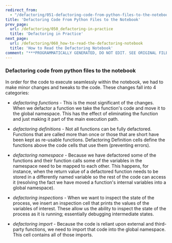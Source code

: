 ```yaml
---
redirect_from:
  - "/defactoring/051-defactoring-code-from-python-files-to-the-notebook"
title: 'Defactoring Code From Python Files to the Notebook'
prev_page:
  url: /defactoring/050_defactoring-in-practice
  title: 'Defactoring in Practice'
next_page:
  url: /defactoring/060_how-to-read-the-defactoring-notebook
  title: 'How to Read the Defactoring Notebook'
comment: "***PROGRAMMATICALLY GENERATED, DO NOT EDIT. SEE ORIGINAL FILES IN /content***"
---
```

### Defactoring code from python files to the notebook

In order for the code to execute seamlessly within the notebook, we had
to make minor changes and tweaks to the code. These changes fall into 4
categories:

-   *defactoring functions* - This is the most significant of the
    changes. When we defactor a function we take the function's code and
    move it to the global namespace. This has the effect of eliminating
    the function and just making it part of the main execution path.

-   *defactoring definitions* - Not all functions can be fully
    defactored. Functions that are called more than once or those that
    are short have been kept as re-usable functions. Defactoring
    Definition cells define the functions above the code cells that use
    them (preventing errors).

-   *defactoring namespace* - Because we have defactored some of the
    functions and their function calls some of the variables in the
    namespace need to be mapped to each other. This happens, for
    instance, when the return value of a defactored function needs to be
    stored in a differently named variable so the rest of the code can
    access it (resolving the fact we have moved a function's internal
    variables into a global namespace).

-   *defactoring inspections* - When we want to inspect the state of the
    process, we insert an inspection cell that prints the values of the
    variables of interest. These allow us the ability to inspect the
    state of the process as it is running; essentially debugging
    intermediate states.

-   *defactoring import* - Because the code is reliant upon external and
    third-party functions, we need to import that code into the global
    namespace. This cell contains all of those imports.

